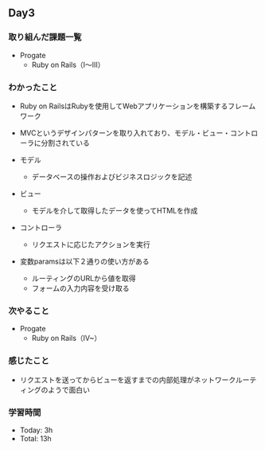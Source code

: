 ## Day3

### 取り組んだ課題一覧
- Progate
  - Ruby on Rails（I〜III）

### わかったこと
- Ruby on RailsはRubyを使用してWebアプリケーションを構築するフレームワーク
- MVCというデザインパターンを取り入れており、モデル・ビュー・コントローラに分割されている 

- モデル
  - データベースの操作およびビジネスロジックを記述
- ビュー
  - モデルを介して取得したデータを使ってHTMLを作成
- コントローラ
  - リクエストに応じたアクションを実行

- 変数paramsは以下２通りの使い方がある
  - ルーティングのURLから値を取得
  - フォームの入力内容を受け取る

### 次やること
- Progate
  - Ruby on Rails（IV~）

### 感じたこと
- リクエストを送ってからビューを返すまでの内部処理がネットワークルーティングのようで面白い

### 学習時間
- Today: 3h
- Total: 13h
